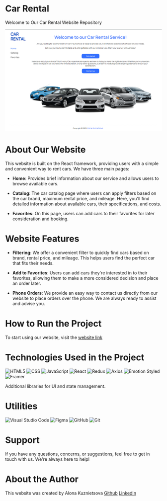 # Car Rental
Welcome to Our Car Rental Website Repository

![Animate App](/public/readme/main-animate.gif)

# About Our Website
This website is built on the React framework, providing users with a simple and convenient way to rent cars. We have three main pages:

- **Home**: Provides brief information about our service and allows users to browse available cars.

- **Catalog**: The car catalog page where users can apply filters based on the car brand, maximum rental price, and mileage. Here, you'll find detailed information about available cars, their specifications, and costs.

- **Favorites**: On this page, users can add cars to their favorites for later consideration and booking.

# Website Features
- **Filtering**: We offer a convenient filter to quickly find cars based on brand, rental price, and mileage. This helps users find the perfect car that fits their needs.

- **Add to Favorites**: Users can add cars they're interested in to their favorites, allowing them to make a more considered decision and place an order later.

- **Phone Orders**: We provide an easy way to contact us directly from our website to place orders over the phone. We are always ready to assist and advise you.

# How to Run the Project
To start using our website, visit the [website link](https://acvetochka.github.io/car-rental/)

# Technologies Used in the Project
  ![HTML5](https://img.shields.io/badge/html5-%23E34F26.svg?style=for-the-badge&logo=html5&logoColor=white)
  ![CSS](https://img.shields.io/badge/CSS3-1572B6?style=for-the-badge&logo=css3&logoColor=white)
  ![JavaScript](https://img.shields.io/badge/javascript-%23323330.svg?style=for-the-badge&logo=javascript&logoColor=%23F7DF1E)
  ![React](https://img.shields.io/badge/react-%2320232a.svg?style=for-the-badge&logo=react&logoColor=%2361DAFB)
  ![Redux](https://img.shields.io/badge/redux-%23593d88.svg?style=for-the-badge&logo=redux&logoColor=white)
  ![Axios](https://img.shields.io/badge/Axios-5A29E4?style=for-the-badge&logo=axios&logoColor=white)
  ![Emotion Styled](https://img.shields.io/badge/Emotion-D26AC2?style=for-the-badge)
  ![Framer](https://img.shields.io/badge/Framer-black?style=for-the-badge&logo=framer&logoColor=blue)
  
Additional libraries for UI and state management.

# Utilities
   ![Visual Studio Code](https://img.shields.io/badge/Visual%20Studio%20Code-0078d7.svg?style=for-the-badge&logo=visual-studio-code&logoColor=white)
   ![Figma](https://img.shields.io/badge/figma-%23F24E1E.svg?style=for-the-badge&logo=figma&logoColor=white)
   ![GitHub](https://img.shields.io/badge/github-%23121011.svg?style=for-the-badge&logo=github&logoColor=white)
   ![Git](https://img.shields.io/badge/git-%23F05033.svg?style=for-the-badge&logo=git&logoColor=white)


# Support
If you have any questions, concerns, or suggestions, feel free to get in touch with us. We're always here to help!

# About the Author
This website was created by Alona Kuznietsova 
[Github](https://github.com/acvetochka)
[LinkedIn](https://www.linkedin.com/in/alona-kuznietsova/)
